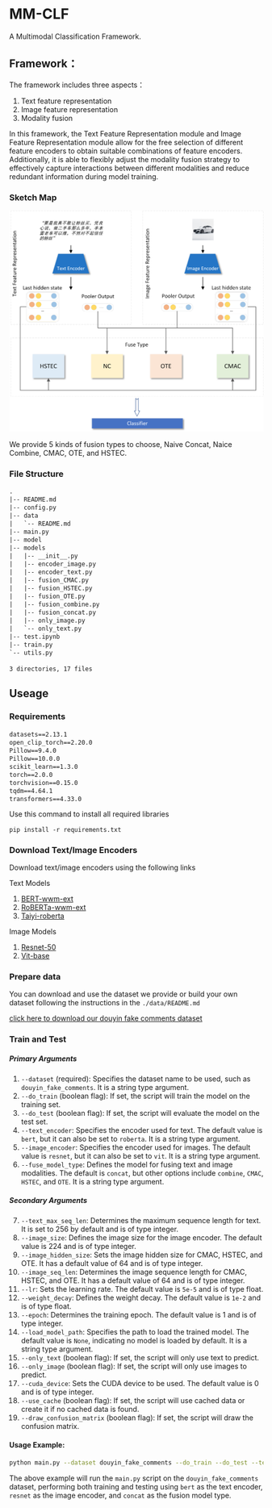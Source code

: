 # MM-CLF
A Multimodal Classification Framework.

## Framework：
The framework includes three aspects：  
1. Text feature representation  
2. Image feature representation  
3. Modality fusion  

In this framework, the Text Feature Representation module and Image Feature Representation module allow for the free selection of different feature encoders to obtain suitable combinations of feature encoders. Additionally, it is able to flexibly adjust the modality fusion strategy to effectively capture interactions between different modalities and reduce redundant information during model training.

### Sketch Map 
![模型总图](./assets/model.png)

We provide 5 kinds of fusion types to choose, Naive Concat, Naice Combine, CMAC, OTE, and HSTEC.

### File Structure
```
.
|-- README.md
|-- config.py
|-- data
|   `-- README.md
|-- main.py
|-- model
|-- models
|   |-- __init__.py
|   |-- encoder_image.py
|   |-- encoder_text.py
|   |-- fusion_CMAC.py
|   |-- fusion_HSTEC.py
|   |-- fusion_OTE.py
|   |-- fusion_combine.py
|   |-- fusion_concat.py
|   |-- only_image.py
|   `-- only_text.py
|-- test.ipynb
|-- train.py
`-- utils.py

3 directories, 17 files
```

## Useage

### Requirements
```
datasets==2.13.1
open_clip_torch==2.20.0
Pillow==9.4.0
Pillow==10.0.0
scikit_learn==1.3.0
torch==2.0.0
torchvision==0.15.0
tqdm==4.64.1
transformers==4.33.0
```

Use this command to install all required libraries
```
pip install -r requirements.txt
```


### Download Text/Image Encoders
Download text/image encoders using the following links

Text Models
1. [BERT-wwm-ext](https://huggingface.co/hfl/chinese-bert-wwm-ext)
2. [RoBERTa-wwm-ext](https://huggingface.co/hfl/chinese-roberta-wwm-ext)
3. [Taiyi-roberta](https://huggingface.co/IDEA-CCNL/Taiyi-CLIP-RoBERTa-102M-ViT-L-Chinese)

Image Models
1. [Resnet-50](https://huggingface.co/microsoft/resnet-50)
2. [Vit-base](https://huggingface.co/google/vit-base-patch16-224)

### Prepare data
You can download and use the dataset we provide or build your own dataset following the instructions in the `./data/README.md`

[click here to download our douyin fake comments dataset](https://pan.baidu.com/s/1FutYEBdTkX0Gmd5Csf-XkQ?pwd=ikv1)

### Train and Test

##### Primary Arguments
1. `--dataset` (required): Specifies the dataset name to be used, such as `douyin_fake_comments`. It is a string type argument.
2. `--do_train` (boolean flag): If set, the script will train the model on the training set.
3. `--do_test` (boolean flag): If set, the script will evaluate the model on the test set.
4. `--text_encoder`: Specifies the encoder used for text. The default value is `bert`, but it can also be set to `roberta`. It is a string type argument.
5. `--image_encoder`: Specifies the encoder used for images. The default value is `resnet`, but it can also be set to `vit`. It is a string type argument.
6. `--fuse_model_type`: Defines the model for fusing text and image modalities. The default is `concat`, but other options include `combine`, `CMAC`, `HSTEC`, and `OTE`. It is a string type argument.

##### Secondary Arguments
7. `--text_max_seq_len`: Determines the maximum sequence length for text. It is set to 256 by default and is of type integer.
8. `--image_size`: Defines the image size for the image encoder. The default value is 224 and is of type integer.
9. `--image_hidden_size`: Sets the image hidden size for CMAC, HSTEC, and OTE. It has a default value of 64 and is of type integer.
10. `--image_seq_len`: Determines the image sequence length for CMAC, HSTEC, and OTE. It has a default value of 64 and is of type integer.
11. `--lr`: Sets the learning rate. The default value is `5e-5` and is of type float.
12. `--weight_decay`: Defines the weight decay. The default value is `1e-2` and is of type float.
13. `--epoch`: Determines the training epoch. The default value is 1 and is of type integer.
14. `--load_model_path`: Specifies the path to load the trained model. The default value is `None`, indicating no model is loaded by default. It is a string type argument.
15. `--only_text` (boolean flag): If set, the script will only use text to predict.
16. `--only_image` (boolean flag): If set, the script will only use images to predict.
17. `--cuda_device`: Sets the CUDA device to be used. The default value is 0 and is of type integer.
18. `--use_cache` (boolean flag): If set, the script will use cached data or create it if no cached data is found.
19. `--draw_confusion_matrix` (boolean flag): If set, the script will draw the confusion matrix.

#### Usage Example:
```sh
python main.py --dataset douyin_fake_comments --do_train --do_test --text_encoder bert --image_encoder resnet --fuse_model_type concat
```

The above example will run the `main.py` script on the `douyin_fake_comments` dataset, performing both training and testing using `bert` as the text encoder, `resnet` as the image encoder, and `concat` as the fusion model type.

